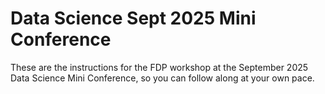 # Data Science Sept 2025 Mini Conference

These are the instructions for the FDP workshop at the September 2025 Data Science Mini Conference, so you can follow along at your own pace.
